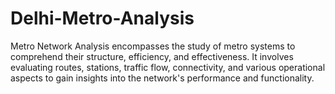 # Delhi-Metro-Analysis
Metro Network Analysis encompasses the study of metro systems to comprehend their structure, efficiency, and effectiveness. It involves evaluating routes, stations, traffic flow, connectivity, and various operational aspects to gain insights into the network's performance and functionality.
